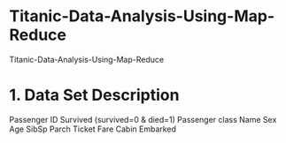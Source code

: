 # Titanic-Data-Analysis-Using-Map-Reduce
Titanic-Data-Analysis-Using-Map-Reduce

# 1. Data Set Description

Passenger ID
Survived (survived=0 & died=1)
Passenger class
Name
Sex
Age
SibSp
Parch
Ticket
Fare
Cabin
Embarked

